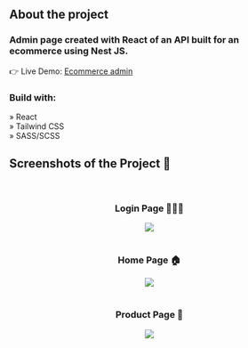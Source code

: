 <h2>About the project</h2>

<h3>Admin page created with React of an API built for an ecommerce using Nest JS.</h3>

👉 Live Demo: <a href='https://ecommerce-api-admin.vercel.app/' target='_blank'>Ecommerce admin</a>

<h3>Build with:</h3>

» React
<br>
» Tailwind CSS
<br>
» SASS/SCSS

<h2>Screenshots of the Project 📸</h2>
<br>
<h3 align='center'>Login Page 🏃🏻‍♂️</h3>

<div align='center'>
  <img src='https://github.com/Cleverton-Rocha/minimalist-ecommerce/assets/141706599/d24888ef-e7a2-4e37-a64c-ca525551d787'/>
</div>
<br>
<h3 align='center'>Home Page 🏠</h3>
<div align='center'>
  <img src='https://github.com/Cleverton-Rocha/minimalist-ecommerce/assets/141706599/4552faf1-920e-4214-b8ab-3895ed843ee1'/>
</div>
<br>
<h3 align='center'>Product Page 📄</h3>
<div align='center'>
  <img src='https://github.com/Cleverton-Rocha/minimalist-ecommerce/assets/141706599/e3c28adb-d6a8-4972-ad0a-08f1d806bad7'/>
</div>
